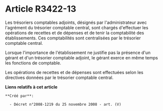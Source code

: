 # Article R3422-13

Les trésoriers comptables adjoints, désignés par l'administrateur avec l'agrément du trésorier comptable central, sont
chargés d'effectuer les opérations de recettes et de dépenses et de tenir la comptabilité des établissements. Ces
comptabilités sont centralisées par le trésorier comptable central.

Lorsque l'importance de l'établissement ne justifie pas la présence d'un gérant et d'un trésorier comptable adjoint, le
gérant exerce en même temps les fonctions de comptable.

Les opérations de recettes et de dépenses sont effectuées selon les directives données par le trésorier comptable central.

**Liens relatifs à cet article**

	**Créé par**:

	  - Décret n°2008-1219 du 25 novembre 2008 - art. (V)
